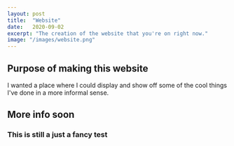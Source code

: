 ```yaml
---
layout: post
title:  "Website"
date:   2020-09-02
excerpt: "The creation of the website that you're on right now."
image: "/images/website.png"
---
```


## Purpose of making this website
I wanted a place where I could display and show off some of the cool things I've done in a more informal sense.

## More info soon
### This is still a just a fancy test
